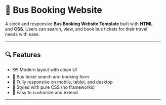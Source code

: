 # 🚌 Bus Booking Website

A sleek and responsive **Bus Booking Website Template** built with **HTML** and **CSS**. Users can search, view, and book bus tickets for their travel needs with ease.

---

## 🔍 Features

- 🗺️ Modern layout with clean UI
- 🎫 Bus ticket search and booking form
- 📱 Fully responsive on mobile, tablet, and desktop
- 🎨 Styled with pure CSS (no frameworks)
- 🧭 Easy to customize and extend

---
